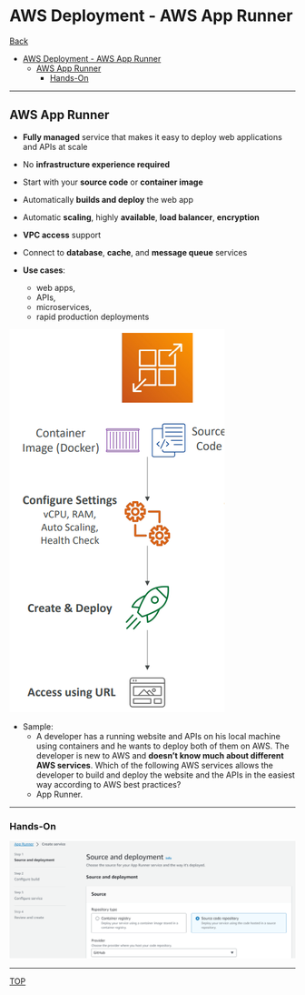 # AWS Deployment - AWS App Runner

[Back](../../index.md)

- [AWS Deployment - AWS App Runner](#aws-deployment---aws-app-runner)
  - [AWS App Runner](#aws-app-runner)
    - [Hands-On](#hands-on)

---

## AWS App Runner

- **Fully managed** service that makes it easy to deploy web applications and APIs at scale
- No **infrastructure experience required**
- Start with your **source code** or **container image**
- Automatically **builds and deploy** the web app
- Automatic **scaling**, highly **available**, **load balancer**, **encryption**
- **VPC access** support
- Connect to **database**, **cache**, and **message queue** services

- **Use cases**:
  - web apps,
  - APIs,
  - microservices,
  - rapid production deployments

![app_runner_diagram.png](./pic/app_runner_diagram.png)

- Sample:
  - A developer has a running website and APIs on his local machine using containers and he wants to deploy both of them on AWS. The developer is new to AWS and **doesn’t know much about different AWS services**. Which of the following AWS services allows the developer to build and deploy the website and the APIs in the easiest way according to AWS best practices?
  - App Runner.

---

### Hands-On

![app_runner_handson01](./pic/app_runner_handson01.png)

---

[TOP](#aws-app-runner)

